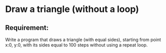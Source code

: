 # Draw a triangle (without a loop)

## Requirement:

Write a program that draws a triangle (with equal sides), starting from point x:0, y:0, with its sides equal to 100 steps without using a repeat loop.
